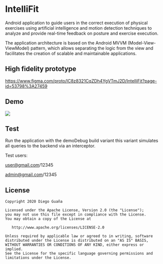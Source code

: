 # IntelliFit

Android application to guide users in the correct execution of physical exercises using artificial intelligence and motion detection techniques to analyze and provide real-time feedback on posture and exercise execution.

The application architecture is based on the Android MVVM (Model-View-ViewModel) pattern, which allows separating the logic from the view and facilitates the creation of scalable and maintainable applications.


## High fidelity prototype

https://www.figma.com/proto/lC8z8321CqZDh4YgVTmJ2D/IntelliFit?page-id=53798%3A27459


## Demo

![](https://github.com/diegulog/intellifit/blob/master/demo.gif?raw=true)


## Test

Run the application with the demoDebug build variant this variant simulates all queries to the backend via an interceptor.

Test users:

user@gmail.com/12345

admin@gmail.com/12345

## License

    Copyright 2020 Diego Guaña

    Licensed under the Apache License, Version 2.0 (the "License");
    you may not use this file except in compliance with the License.
    You may obtain a copy of the License at

       http://www.apache.org/licenses/LICENSE-2.0

    Unless required by applicable law or agreed to in writing, software
    distributed under the License is distributed on an "AS IS" BASIS,
    WITHOUT WARRANTIES OR CONDITIONS OF ANY KIND, either express or implied.
    See the License for the specific language governing permissions and
    limitations under the License.
